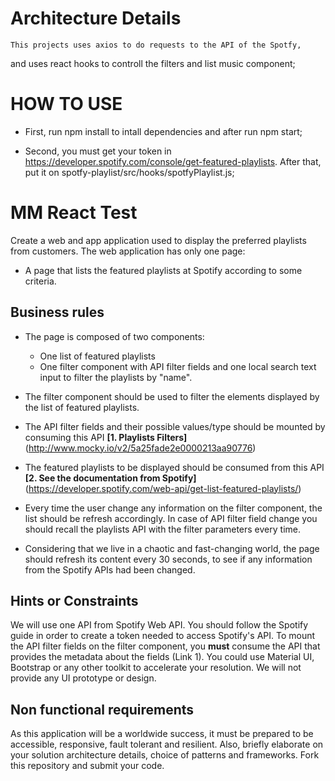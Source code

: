 # Architecture Details
    This projects uses axios to do requests to the API of the Spotfy,
and uses react hooks to controll the filters and list music component;

# HOW TO USE

 - First, run npm install to intall dependencies and after run npm start;

 - Second, you must get your token in https://developer.spotify.com/console/get-featured-playlists. 
After that, put it on spotfy-playlist/src/hooks/spotfyPlaylist.js;

# MM React Test

Create a web and app application used to display the preferred playlists from customers. The web application has only one page:
* A page that lists the featured playlists at Spotify according to some criteria.

## Business rules

* The page is composed of two components:
    * One list of featured playlists
    * One filter component with API filter fields and one local search text input to filter the playlists by "name".
    
* The filter component should be used to filter the elements displayed by the list of featured playlists.
* The API filter fields and their possible values/type should be mounted by consuming this API **[1. Playlists Filters]** (http://www.mocky.io/v2/5a25fade2e0000213aa90776)
* The featured playlists to be displayed should be consumed from this API **[2. See the documentation from Spotify]** (https://developer.spotify.com/web-api/get-list-featured-playlists/)
* Every time the user change any information on the filter component, the list should be refresh accordingly. In case of API filter field change you should recall the playlists API with the filter parameters every time.
* Considering that we live in a chaotic and fast-changing world, the page should refresh its content every 30 seconds, to see if any information from the Spotify APIs had been changed.

## Hints or Constraints

We will use one API from Spotify Web API. You should follow the Spotify guide in order to create a token needed to access Spotify's API.
To mount the API filter fields on the filter component, you **must** consume the API that provides the metadata about the fields (Link 1).
You could use Material UI, Bootstrap or any other toolkit to accelerate your resolution. We will not provide any UI prototype or design.

## Non functional requirements

As this application will be a worldwide success, it must be prepared to be accessible, responsive, fault tolerant and resilient.
Also, briefly elaborate on your solution architecture details, choice of patterns and frameworks.
Fork this repository and submit your code.

